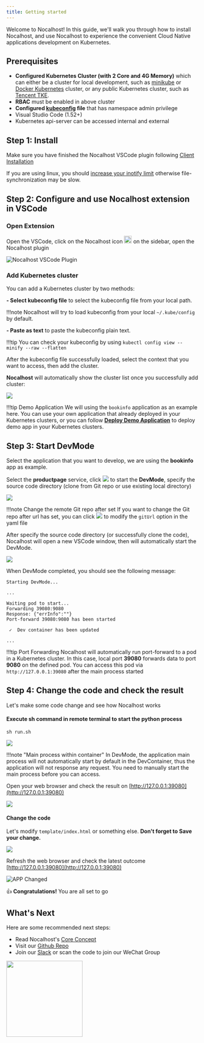 ```yaml
---
title: Getting started
---
```


Welcome to Nocalhost! In this guide, we'll walk you through how to install Nocalhost, and use Nocalhost to experience the convenient Cloud Native applications development on Kubernetes.

## Prerequisites

* **Configured Kubernetes Cluster (with 2 Core and 4G Memory)** which can either be a cluster for local development, such as [minikube](https://minikube.sigs.k8s.io/docs/start/) or [Docker Kubernetes](https://docs.docker.com/docker-for-mac/kubernetes/) cluster, or any public Kubernetes cluster, such as [Tencent TKE](https://cloud.tencent.com/product/tke). 
* **RBAC** must be enabled in above cluster
* **Configured [kubeconfig](https://kubernetes.io/docs/tasks/access-application-cluster/configure-access-multiple-clusters/) file** that has namespace admin privilege
* Visual Studio Code (1.52+)
* Kubernetes api-server can be accessed internal and external

## Step 1: Install

Make sure you have finished the Nocalhost VSCode plugin following [Client Installation](../installation)

If you are using linux, you should [increase your inotify limit](../FAQ/faq-installation) otherwise file-synchronization may be slow.

## Step 2: Configure and use Nocalhost extension in VSCode

### Open Extension

Open the VSCode, click on the Nocalhost icon <img src="../../assets/images/icons/nocalhost-plugin-icon.png" width="20"/> on the sidebar, open the Nocalhost plugin

![Nocalhost VSCode Plugin](../assets/images/installation/nocal-vs-plugin.jpg)

### Add Kubernetes cluster

You can add a Kubernetes cluster by two methods:

**- Select kubeconfig file** to select the kubeconfig file from your local path.

!!!note 
    Nocalhost will try to load kubeconfig from your local ``~/.kube/config`` by default.

**- Paste as text** to paste the kubeconfig plain text.

!!!tip
    You can check your kubeconfig by using ```kubectl config view --minify --raw --flatten```

After the kubeconfig file successfully loaded, select the context that you want to access, then add the cluster.

**Nocalhost** will automatically show the cluster list once you successfully add cluster:

[![](../assets/images/installation/nocal-success-load-cluster.png)](../assets/images/installation/nocal-success-load-cluster.png)

!!!tip Demo Application
    We will using the `bookinfo` application as an example here. You can use your own application that already deployed in your Kubernetes clusters, or you can follow **[Deploy Demo Application](../references/deploy-quick-demo)** to deploy demo app in your Kubernetes clusters.

## Step 3: Start DevMode

Select the application that you want to develop, we are using the **bookinfo** app as example. 

Select the **productpage** service, click <img src="../../assets/images/icons/nocal-devmode-icon.jpg" /> to start the **DevMode**, specify the source code directory (clone from Git repo or use existing local directory)

[![](../assets/images/installation/select-service.jpg)](../assets/images/installation/select-service.jpg)

!!!note Change the remote Git repo after set
    If you want to change the Git repo after url has set, you can click <img src="../../assets/images/icons/nocalhost-config-icon.jpg" /> to modify the ``gitUrl`` option in the yaml file

After specify the source code directory (or successfully clone the code), Nocalhost will open a new VSCode window, then will automatically start the DevMode.

[![](../assets/images/installation/nocal-on-devmode.png)](../assets/images/installation/nocal-on-devmode.png)

When DevMode completed, you should see the following message:

```
Starting DevMode...

...

Waiting pod to start...
Forwarding 39080:9080
Response: {"errInfo":""}
Port-forward 39080:9080 has been started

 ✓  Dev container has been updated

...
```

!!!tip Port Forwarding
    Nocalhost will automatically run port-forward to a pod in a Kubernetes cluster. In this case, local port **39080** forwards data to port **9080** on the defined pod. You can access this pod via ``http://127.0.0.1:39080`` after the main process started

## Step 4: Change the code and check the result

Let's make some code change and see how Nocalhost works

#### Execute sh command in remote terminal to start the python process

```
sh run.sh
```

[![](../assets/images/installation/nocal-app-main-process.png)](../assets/images/installation/nocal-app-main-process.png)

!!!note "Main process within container"
    In DevMode, the application main process will not automatically start by default in the DevContainer, thus the application will not response any request. You need to manually start the main process before you can access.

Open your web browser and check the result on [http://127.0.0.1:39080](http://127.0.0.1:39080)

[![](../assets/images/installation/nocal-app-started.png)](../assets/images/installation/nocal-app-started.png)


#### Change the code

Let's modify ``template/index.html`` or something else. **Don't forget to Save your change.**

[![](../assets/images/installation/nocal-app-make-change.png)](../assets/images/installation/nocal-app-make-change.png)

Refresh the web browser and check the latest outcome [http://127.0.0.1:39080](http://127.0.0.1:39080)

![APP Changed](../assets/images/installation/nocal-app-change.png)

👍 **Congratulations!** You are all set to go

## What's Next

Here are some recommended next steps:


* Read Nocalhost's [Core Concept](core-concept.md)
* Visit our [Github Repo](https://github.com/nocalhost/nocalhost)
* Join our [Slack](https://nocalhost.slack.com/) or scan the code to join our WeChat Group

<img src="../../assets/images/nocal-host-wechat.png" width="200" />


